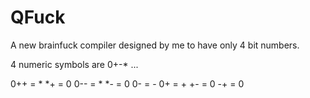 # QFuck

A new brainfuck compiler designed by me to have only 4 bit numbers.

4 numeric symbols are 0+-* ...

0++ = *
*+ = 0
0-- = *
*- = 0
0- = -
0+ = +
+- = 0
-+ = 0
